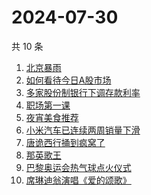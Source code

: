 # 2024-07-30

共 10 条

<!-- BEGIN -->
<!-- 最后更新时间 Tue Jul 30 2024 05:12:10 GMT+0800 (China Standard Time) -->

1. [北京暴雨](https://www.zhihu.com/search?q=%E5%8C%97%E4%BA%AC%E6%9A%B4%E9%9B%A8)
1. [如何看待今日A股市场](https://www.zhihu.com/search?q=%E5%A6%82%E4%BD%95%E7%9C%8B%E5%BE%85%E4%BB%8A%E6%97%A5A%E8%82%A1%E5%B8%82%E5%9C%BA)
1. [多家股份制银行下调存款利率](https://www.zhihu.com/search?q=%E5%A4%9A%E5%AE%B6%E8%82%A1%E4%BB%BD%E5%88%B6%E9%93%B6%E8%A1%8C%E4%B8%8B%E8%B0%83%E5%AD%98%E6%AC%BE%E5%88%A9%E7%8E%87)
1. [职场第一课](https://www.zhihu.com/search?q=%E8%81%8C%E5%9C%BA%E7%AC%AC%E4%B8%80%E8%AF%BE)
1. [夜宵美食推荐](https://www.zhihu.com/search?q=%E5%A4%9C%E5%AE%B5%E7%BE%8E%E9%A3%9F%E6%8E%A8%E8%8D%90)
1. [小米汽车已连续两周销量下滑](https://www.zhihu.com/search?q=%E5%B0%8F%E7%B1%B3%E6%B1%BD%E8%BD%A6%E5%B7%B2%E8%BF%9E%E7%BB%AD%E4%B8%A4%E5%91%A8%E9%94%80%E9%87%8F%E4%B8%8B%E6%BB%91)
1. [唐诡西行捅到疯窝了](https://www.zhihu.com/search?q=%E5%94%90%E8%AF%A1%E8%A5%BF%E8%A1%8C%E6%8D%85%E5%88%B0%E7%96%AF%E7%AA%9D%E4%BA%86)
1. [那英歌王](https://www.zhihu.com/search?q=%E9%82%A3%E8%8B%B1%E6%AD%8C%E7%8E%8B)
1. [巴黎奥运会热气球点火仪式](https://www.zhihu.com/search?q=%E5%B7%B4%E9%BB%8E%E5%A5%A5%E8%BF%90%E4%BC%9A%E7%83%AD%E6%B0%94%E7%90%83%E7%82%B9%E7%81%AB%E4%BB%AA%E5%BC%8F)
1. [席琳迪翁演唱《爱的颂歌》](https://www.zhihu.com/search?q=%E5%B8%AD%E7%90%B3%E8%BF%AA%E7%BF%81%E6%BC%94%E5%94%B1%E3%80%8A%E7%88%B1%E7%9A%84%E9%A2%82%E6%AD%8C%E3%80%8B)

<!-- END -->
